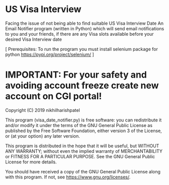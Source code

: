 # US Visa Interview
Facing the issue of not being able to find suitable US Visa Interview Date
An Email Notifier program (written in Python) which will send email notifications to you and your friends, if there are any Visa slots available before your desired Visa Interview date

[ Prerequisites: To run the program you must install selenium package for python <https://pypi.org/project/selenium/> ]

# IMPORTANT: For your safety and avoiding account freeze create new account on CGI portal!

Copyright (C) 2019 nikhilharishpatel

This program (visa_date_notifier.py) is free software: you can redistribute it and/or modify
it under the terms of the GNU General Public License as published by
the Free Software Foundation, either version 3 of the License, or
(at your option) any later version.

This program is distributed in the hope that it will be useful,
but WITHOUT ANY WARRANTY; without even the implied warranty of
MERCHANTABILITY or FITNESS FOR A PARTICULAR PURPOSE.  See the
GNU General Public License for more details.

You should have received a copy of the GNU General Public License
along with this program.  If not, see <https://www.gnu.org/licenses/>.
